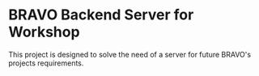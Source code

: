 # BRAVO Backend Server for Workshop
This project is designed to solve the need of a server
for future BRAVO's projects requirements.